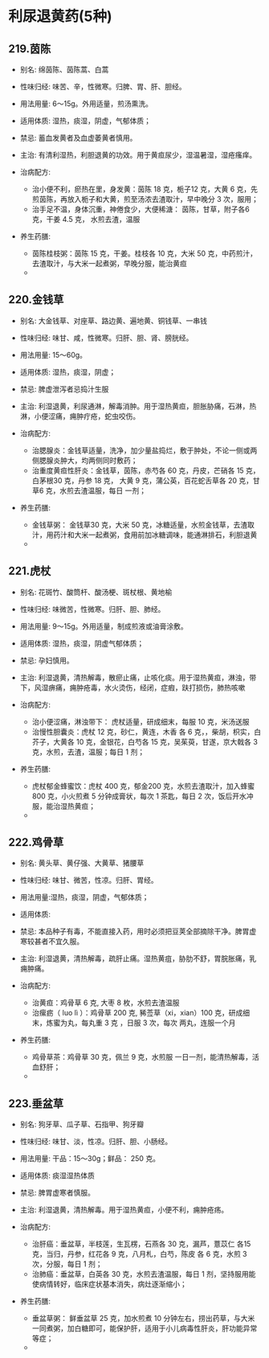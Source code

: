 # 利尿退黄药(5种)



## 219.茵陈

- 别名: 绵茵陈、茵陈蒿、白蒿
- 性味归经: 味苦、辛，性微寒。归脾、胃、肝、胆经。
- 用法用量: 6～15g。外用适量，煎汤熏洗。
- 适用体质: 湿热，痰湿，阴虚，气郁体质；
- 禁忌: 蓄血发黄者及血虚萎黄者慎用。

- 主治: 有清利湿热，利胆退黄的功效。用于黄疸尿少，湿温暑湿，湿疮瘙痒。
- 治病配方: 
  - 治小便不利，瘀热在里，身发黄：茵陈 18 克，栀子12 克，大黄 6 克，先煎茵陈，再放入栀子和大黄，煎至汤浓去渣取汁，早中晚分 3 次，服用；
  - 治手足不温，身体沉重，神倦食少，大便稀溏： 茵陈，甘草，附子各6 克，干姜 4.5 克， 水煎去渣，温服
  
- 养生药膳: 
  - 茵陈桂枝粥：茵陈 15 克，干姜。桂枝各 10 克，大米 50 克，中药煎汁，去渣取汁，与大米一起煮粥，早晚分服，能治黄疸
  - 


## 220.金钱草

- 别名: 大金钱草、对座草、路边黄、遍地黄、铜钱草、一串钱
- 性味归经: 味甘、咸，性微寒。归肝、胆、肾、膀胱经。
- 用法用量: 15～60g。
- 适用体质: 湿热，痰湿，阴虚；
- 禁忌: 脾虚泄泻者忌捣汁生服

- 主治: 利湿退黄，利尿通淋，解毒消肿。用于湿热黄疸，胆胀胁痛，石淋，热淋，小便涩痛，痈肿疔疮，蛇虫咬伤。
- 治病配方: 
  - 治腮腺炎：金钱草适量，洗净，加少量盐捣烂，敷于肿处，不论一侧或两侧腮腺炎肿大，均两侧同时敷药；
  - 治重度黄疸性肝炎：金钱草，茵陈，赤芍各 60 克，丹皮，芒硝各 15 克，白茅根30 克，丹参 18 克， 大黄 9 克，蒲公英，百花蛇舌草各 20 克，甘草6 克，水煎去渣温服，每日 一剂；
  
- 养生药膳: 
  - 金钱草粥： 金钱草30 克，大米 50 克，冰糖适量，水煎金钱草，去渣取汁，用药汁和大米一起煮粥，食用前加冰糖调味，能通淋排石，利胆退黄
  - 


## 221.虎杖

- 别名: 花斑竹、酸筒杆、酸汤梗、斑杖根、黄地榆 
- 性味归经: 味微苦，性微寒。归肝、胆、肺经。
- 用法用量: 9～15g。外用适量，制成煎液或油膏涂敷。
- 适用体质: 湿热，痰湿，阴虚气郁体质；
- 禁忌: 孕妇慎用。

- 主治: 利湿退黄，清热解毒，散瘀止痛，止咳化痰。用于湿热黄疸，淋浊，带下，风湿痹痛，痈肿疮毒，水火烫伤，经闭，症瘕，趺打损伤，肺热咳嗽
- 治病配方: 
  - 治小便涩痛，淋浊带下： 虎杖适量，研成细末，每服 10 克，米汤送服
  - 治慢性胆囊炎：虎杖 12 克，砂仁，黄连，木香 各 6 克，，柴胡，枳实，白芥子，大黄各 10 克，金银花，白芍各 15 克，吴茱萸，甘遂，京大戟各 3 克，水煎，去渣，温服；每日 1 剂；
  
- 养生药膳: 
  - 虎杖郁金蜂蜜饮：虎杖 400 克，郁金200 克，水煎去渣取汁，加入蜂蜜 800 克，小火煎煮 5 分钟成膏状，每次 1 茶匙，每日 2 次，饭后开水冲服，能治湿热黄疸；
  - 

## 222.鸡骨草

- 别名: 黄头草、黄仔强、大黄草、猪腰草
- 性味归经: 味甘、微苦，性凉。归肝、胃经。
- 用法用量:湿热，痰湿，阴虚，气郁体质；
- 适用体质: 
- 禁忌: 本品种子有毒，不能直接入药，用时必须把豆荚全部摘除干净。脾胃虚寒较甚者不宜久服。

- 主治: 利湿退黄，清热解毒，疏肝止痛。湿热黄疽，胁肋不舒，胃脘胀痛，乳痈肿痛。

- 治病配方: 
  - 治黄疸：鸡骨草 6 克, 大枣 8 枚，水煎去渣温服
  - 治瘰疬（ luo lì ）：鸡骨草 200 克, 豨莶草（xi，xian）100 克，研成细末，炼蜜为丸，每丸重 3 克 ，日服 3 次，每次 两丸，连服一个月
  
- 养生药膳: 
  - 鸡骨草茶：鸡骨草 30 克，佩兰 9 克，水煎服 一日一剂，能清热解毒，活血舒肝；
  - 

## 223.垂盆草

- 别名: 狗牙草、瓜子草、石指甲、狗牙瓣
- 性味归经: 味甘、淡，性凉。归肝、胆、小肠经。
- 用法用量: 干品：15～30g；鲜品： 250 克。
- 适用体质: 痰湿湿热体质
- 禁忌: 脾胃虚寒者慎服。

- 主治: 利湿退黄，清热解毒。用于湿热黄疸，小便不利，痈肿疮疡。
- 治病配方: 
  - 治肝癌：垂盆草，半枝莲，生瓦楞，石燕各 30 克，漏芦，薏苡仁 各15 克，当归，丹参，红花各 9 克，八月札，白芍，陈皮 各 6 克，水煎 3 次，分服，每日 1 剂；
  - 治肺癌：垂盆草，白英各 30 克，水煎去渣温服，每日 1 剂，坚持服用能使病情转好，临床症状基本消失，病灶逐渐缩小；
  
- 养生药膳: 
  - 垂盆草粥： 鲜垂盆草 25 克，加水煎煮 10 分钟左右，捞出药草，与大米一同煮粥，加白糖即可，能保护肝，适用于小儿病毒性肝炎，肝功能异常等症；
  - 














